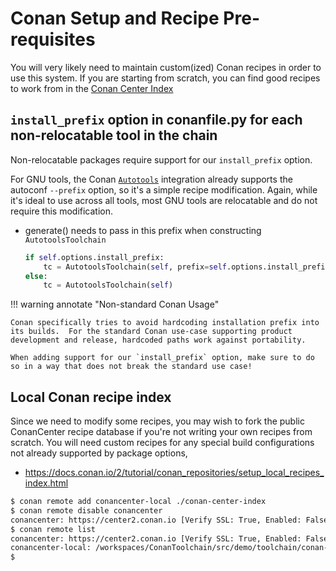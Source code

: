# Conan Setup and Recipe Pre-requisites

You will very likely need to maintain custom(ized) Conan recipes in order
to use this system.  If you are starting from scratch, you can find good
recipes to work from in the
[Conan Center Index](https://github.com/conan-io/conan-center-index/tree/master/recipes)

## `install_prefix` option in conanfile.py for each non-relocatable tool in the chain

Non-relocatable packages require support for our `install_prefix` option.

For GNU tools, the Conan [`Autotools`](https://docs.conan.io/2/integrations/autotools.html)
integration already supports the autoconf `--prefix` option, so it's a
simple recipe modification.  Again, while it's ideal to use across all
tools, most GNU tools are relocatable and do not require this modification.

- generate() needs to pass in this prefix when constructing `AutotoolsToolchain`

  ``` python
  if self.options.install_prefix:
      tc = AutotoolsToolchain(self, prefix=self.options.install_prefix)
  else:
      tc = AutotoolsToolchain(self)
  ```

!!! warning annotate "Non-standard Conan Usage"

    Conan specifically tries to avoid hardcoding installation prefix into
    its builds.  For the standard Conan use-case supporting product
    development and release, hardcoded paths work against portability.

    When adding support for our `install_prefix` option, make sure to do
    so in a way that does not break the standard use case!

## Local Conan recipe index

Since we need to modify some recipes, you may wish to fork the public
ConanCenter recipe database if you're not writing your own recipes from
scratch.  You will need custom recipes for any special build configurations
not already supported by package options,

- https://docs.conan.io/2/tutorial/conan_repositories/setup_local_recipes_index.html

```bash
$ conan remote add conancenter-local ./conan-center-index
$ conan remote disable conancenter
conancenter: https://center2.conan.io [Verify SSL: True, Enabled: False]
$ conan remote list
conancenter: https://center2.conan.io [Verify SSL: True, Enabled: False]
conancenter-local: /workspaces/ConanToolchain/src/demo/toolchain/conan-center-index [local-recipes-index, Enabled: True]
$ 
```
